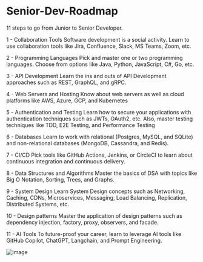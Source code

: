 # Senior-Dev-Roadmap
11 steps to go from Junior to Senior Developer. 
 
1 - Collaboration Tools 
Software development is a social activity. Learn to use collaboration tools like Jira, Confluence, Slack, MS Teams, Zoom, etc. 
 
2 - Programming Languages 
Pick and master one or two programming languages. Choose from options like Java, Python, JavaScript, C#, Go, etc. 
 
3 - API Development 
Learn the ins and outs of API Development approaches such as REST, GraphQL, and gRPC. 
 
4 - Web Servers and Hosting 
Know about web servers as well as cloud platforms like AWS, Azure, GCP, and Kubernetes 
 
5 - Authentication and Testing 
Learn how to secure your applications with authentication techniques such as JWTs, OAuth2, etc. Also, master testing techniques like TDD, E2E Testing, and Performance Testing 
 
6 - Databases 
Learn to work with relational (Postgres, MySQL, and SQLite) and non-relational databases (MongoDB, Cassandra, and Redis). 
 
7 - CI/CD 
Pick tools like GitHub Actions, Jenkins, or CircleCI to learn about continuous integration and continuous delivery. 
 
8 - Data Structures and Algorithms 
Master the basics of DSA with topics like Big O Notation, Sorting, Trees, and Graphs. 
 
9 - System Design 
Learn System Design concepts such as Networking, Caching, CDNs, Microservices, Messaging, Load Balancing, Replication, Distributed Systems, etc. 

10 - Design patterns 
Master the application of design patterns such as dependency injection, factory, proxy, observers, and facade. 
 
11 - AI Tools 
To future-proof your career, learn to leverage AI tools like GitHub Copilot, ChatGPT, Langchain, and Prompt Engineering. 

![image](https://github.com/user-attachments/assets/cd5757b5-af30-42b7-8c5b-d7a10ef0668f)
